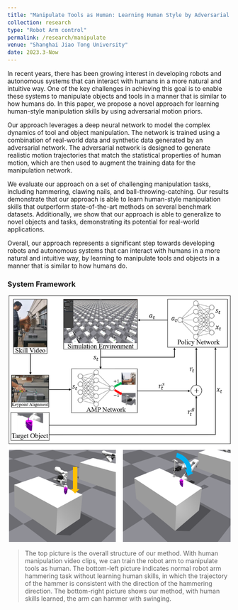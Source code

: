 ```yaml
---
title: "Manipulate Tools as Human: Learning Human Style by Adversarial Motion Priors"
collection: research
type: "Robot Arm control"
permalink: /research/manipulate
venue: "Shanghai Jiao Tong University"
date: 2023.3-Now
---
```


In recent years, there has been growing interest in developing robots and autonomous systems that can interact with humans in a more natural and intuitive way. One of the key challenges in achieving this goal is to enable these systems to manipulate objects and tools in a manner that is similar to how humans do. In this paper, we propose a novel approach for learning human-style manipulation skills by using adversarial motion priors.

Our approach leverages a deep neural network to model the complex dynamics of tool and object manipulation. The network is trained using a combination of real-world data and synthetic data generated by an adversarial network. The adversarial network is designed to generate realistic motion trajectories that match the statistical properties of human motion, which are then used to augment the training data for the manipulation network.

We evaluate our approach on a set of challenging manipulation tasks, including hammering, clawing nails, and ball-throwing-catching. Our results demonstrate that our approach is able to learn human-style manipulation skills that outperform state-of-the-art methods on several benchmark datasets. Additionally, we show that our approach is able to generalize to novel objects and tasks, demonstrating its potential for real-world applications.

Overall, our approach represents a significant step towards developing robots and autonomous systems that can interact with humans in a more natural and intuitive way, by learning to manipulate tools and objects in a manner that is similar to how humans do.

### System Framework

![](../images/stru_with_strength.PNG)

> The top picture is the overall structure of our method. With human manipulation video clips, we can train the robot arm to manipulate tools as human. The bottom-left picture indicates normal robot arm hammering task without learning human skills, in which the trajectory of the hammer is consistent with the direction of the hammering direction. The bottom-right picture shows our method, with human skills learned, the arm can hammer with swinging.